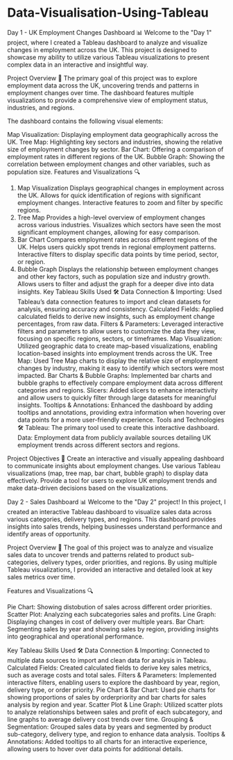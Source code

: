 # Data-Visualisation-Using-Tableau
Day 1 - UK Employment Changes Dashboard 📊
Welcome to the "Day 1" project, where I created a Tableau dashboard to analyze and visualize changes in employment across the UK. This project is designed to showcase my ability to utilize various Tableau visualizations to present complex data in an interactive and insightful way.

Project Overview 🚀
The primary goal of this project was to explore employment data across the UK, uncovering trends and patterns in employment changes over time. The dashboard features multiple visualizations to provide a comprehensive view of employment status, industries, and regions.

The dashboard contains the following visual elements:

Map Visualization: Displaying employment data geographically across the UK.
Tree Map: Highlighting key sectors and industries, showing the relative size of employment changes by sector.
Bar Chart: Offering a comparison of employment rates in different regions of the UK.
Bubble Graph: Showing the correlation between employment changes and other variables, such as population size.
Features and Visualizations 🔍
1. Map Visualization
Displays geographical changes in employment across the UK.
Allows for quick identification of regions with significant employment changes.
Interactive features to zoom and filter by specific regions.
2. Tree Map
Provides a high-level overview of employment changes across various industries.
Visualizes which sectors have seen the most significant employment changes, allowing for easy comparison.
3. Bar Chart
Compares employment rates across different regions of the UK.
Helps users quickly spot trends in regional employment patterns.
Interactive filters to display specific data points by time period, sector, or region.
4. Bubble Graph
Displays the relationship between employment changes and other key factors, such as population size and industry growth.
Allows users to filter and adjust the graph for a deeper dive into data insights.
Key Tableau Skills Used 🛠️
Data Connection & Importing: Used Tableau’s data connection features to import and clean datasets for analysis, ensuring accuracy and consistency.
Calculated Fields: Applied calculated fields to derive new insights, such as employment change percentages, from raw data.
Filters & Parameters: Leveraged interactive filters and parameters to allow users to customize the data they view, focusing on specific regions, sectors, or timeframes.
Map Visualization: Utilized geographic data to create map-based visualizations, enabling location-based insights into employment trends across the UK.
Tree Map: Used Tree Map charts to display the relative size of employment changes by industry, making it easy to identify which sectors were most impacted.
Bar Charts & Bubble Graphs: Implemented bar charts and bubble graphs to effectively compare employment data across different categories and regions.
Slicers: Added slicers to enhance interactivity and allow users to quickly filter through large datasets for meaningful insights.
Tooltips & Annotations: Enhanced the dashboard by adding tooltips and annotations, providing extra information when hovering over data points for a more user-friendly experience.
Tools and Technologies 🛠️
Tableau: The primary tool used to create this interactive dashboard.
Data: Employment data from publicly available sources detailing UK employment trends across different sectors and regions.

Project Objectives 🎯
Create an interactive and visually appealing dashboard to communicate insights about employment changes.
Use various Tableau visualizations (map, tree map, bar chart, bubble graph) to display data effectively.
Provide a tool for users to explore UK employment trends and make data-driven decisions based on the visualizations.

Day 2 - Sales Dashboard 📊
Welcome to the "Day 2" project! In this project, I created an interactive Tableau dashboard to visualize sales data across various categories, delivery types, and regions. This dashboard provides insights into sales trends, helping businesses understand performance and identify areas of opportunity.

Project Overview 🚀
The goal of this project was to analyze and visualize sales data to uncover trends and patterns related to product sub-categories, delivery types, order priorities, and regions. By using multiple Tableau visualizations, I provided an interactive and detailed look at key sales metrics over time.

Features and Visualizations 🔍

Pie Chart: Showing distobution of sales across different order priorities.
Scatter Plot: Analyzing each subcategories sales and profits.
Line Graph: Displaying changes in cost of delivery over multiple years.
Bar Chart: Segmenting sales by year and showing sales by region, providing insights into geographical and operational performance.

Key Tableau Skills Used 🛠️
Data Connection & Importing: Connected to multiple data sources to import and clean data for analysis in Tableau.
Calculated Fields: Created calculated fields to derive key sales metrics, such as average costs and total sales.
Filters & Parameters: Implemented interactive filters, enabling users to explore the dashboard by year, region, delivery type, or order priority.
Pie Chart & Bar Chart: Used pie charts for showing proportions of sales by orderpriority and bar charts for sales analysis by region and year.
Scatter Plot & Line Graph: Utilized scatter plots to analyze relationships between sales and profit of each subcategory, and line graphs to average delivery cost trends over time.
Grouping & Segmentation: Grouped sales data by years and segmented by product sub-category, delivery type, and region to enhance data analysis.
Tooltips & Annotations: Added tooltips to all charts for an interactive experience, allowing users to hover over data points for additional details.
